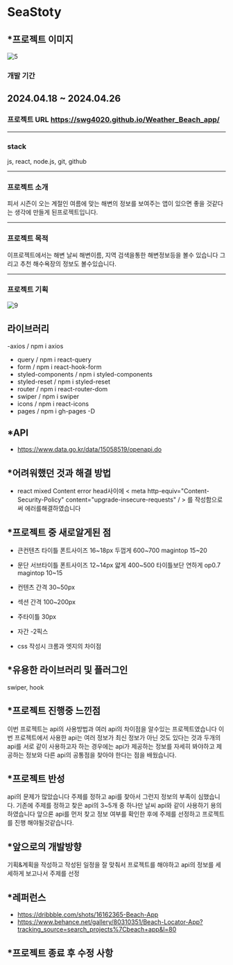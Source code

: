 
# SeaStoty

## \*프로젝트 이미지

![5](https://github.com/swg4020/Weather_Beach_app/assets/162289678/e884589c-1ebd-4776-beb9-5d1960b47ee5)

### 개발 기간

## 2024.04.18 ~ 2024.04.26

### 프로젝트 URL https://swg4020.github.io/Weather_Beach_app/
---
### stack
js, react, node.js, git, github

---
### 프로젝트 소개

피서 시즌이 오는 계절인 여름에 맞는 해변의 정보를 보여주는 앱이 있으면 좋을 것같다는 생각에 만들게 된프로젝트입니다. 

---
### 프로젝트 목적
이프로젝트에서는 해변 날씨 해변이름, 지역 검색을통한 해변정보등을 볼수 있습니다 그리고 추천 해수욕장의 정보도 볼수있습니다.

---
### 프로젝트 기획

![9](https://github.com/swg4020/Weather_Beach_app/assets/162289678/4156fa87-25e4-4e9c-9864-240253a2c48c)

## 라이브러리

-axios / npm i axios

- query / npm i react-query
- form / npm i react-hook-form
- styled-components / npm i styled-components
- styled-reset / npm i styled-reset
- router / npm i react-router-dom
- swiper / npm i swiper
- icons / npm i react-icons
- pages / npm i gh-pages -D

## \*API

- https://www.data.go.kr/data/15058519/openapi.do

## \*어려워했던 것과 해결 방법
- react mixed Content error
head사이에 
< meta http-equiv="Content-Security-Policy" content="upgrade-insecure-requests" / > 를 작성함으로써 에러를해결하였습니다
<meta http-equiv="Content-Security-Policy" content="upgrade-insecure-requests" />


## \*프로젝트 중 새로알게된 점
- 큰컨텐츠 타이틀 폰트사이즈 16~18px 두껍게 600~700
magintop 15~20
- 문단 서브타이틀 폰트사이즈 12~14px 얇게 400~500 타이틀보단 연하게 op0.7
magintop 10~15

- 컨텐츠 간격 30~50px
- 섹션 간격 100~200px
- 주타이틀 30px
- 자간 -2픽스

- css 작성시 크롬과 엣지의 차이점

## \*유용한 라이브러리 및 플러그인

swiper, hook

## \*프로젝트 진행중 느낀점
이번 프로젝트는 api의 사용방법과 여러 api의 차이점을 알수있는 프로젝트였습니다 이번 프로젝트에서 사용한 api는 여러 정보가 최신 정보가 아닌 것도 있다는 것과 두개의 api를 서로 같이 사용하고자 하는 경우에는 api가 제공하는 정보를 자세히 봐야하고 제공하는 정보와 다른 api의 공통점을 찾아야 한다는 점을 배웠습니다. 


## \*프로젝트 반성
api의 문제가 많았습니다 주제를 정하고 api를 찾아서 그런지 정보의 부족이 심했습니다. 기존에 주제를 정하고 찾은 api의 3~5개 중 하나만 날씨 api와 같이 사용하기 용의 하였습니다 앞으론 api를 먼저 찾고 정보 여부를 확인한 후에 주제를 선정하고 프로젝트를 진행 해야될것같습니다.


## \*앞으로의 개발방향

기획&계획을 작성하고 작성된 일정을 잘 맞춰서 프로젝트를 해야하고 api의 정보를 세세하게 보고나서 주제를 선정


## \*레퍼런스

- https://dribbble.com/shots/16162365-Beach-App
- https://www.behance.net/gallery/80310351/Beach-Locator-App?tracking_source=search_projects%7Cbeach+app&l=80

## \*프로젝트 종료 후 수정 사항
